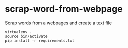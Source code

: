# scrap-word-from-webpage
Scrap words from a webpages and create a text file

```
virtualenv .
source bin/activate
pip install -r requirements.txt
```
 
